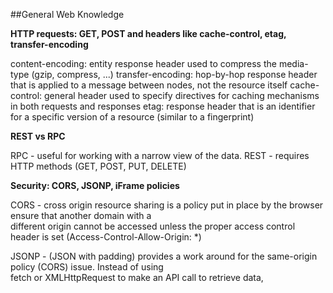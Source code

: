##General Web Knowledge

**HTTP requests: GET, POST and headers like cache-control, etag, transfer-encoding**

content-encoding: entity response header used to compress the media-type (gzip, compress, ...)
transfer-encoding: hop-by-hop response header that is applied to a message between nodes, not the resource itself
cache-control: general header used to specify directives for caching mechanisms in both requests and responses
etag: response header that is an identifier for a specific version of a resource (similar to a fingerprint)

**REST vs RPC**

RPC - useful for working with a narrow view of the data.
REST - requires HTTP methods (GET, POST, PUT, DELETE)

**Security: CORS, JSONP, iFrame policies**

CORS - cross origin resource sharing is a policy put in place by the browser ensure that another domain with a  
different origin cannot be accessed unless the proper access control header is set (Access-Control-Allow-Origin: *)

JSONP -  (JSON with padding) provides a work around for the same-origin policy (CORS) issue. Instead of using  
fetch or XMLHttpRequest to make an API call to retrieve data, <script> tag is used.

##Web Performance

**Critical rendering path**

CRP is the sequence of steps the browser goes through to convert the HTML, CSS, and Javascript into pixels on the screen.  
It includes the DOM (Document Object Model), CSSOM (CSS Object Model), render tree, and layout.

DOM is created as html is parsed. The HTML may request JS which can alter the DOM. The HTML makes requests for styles,  
which builds the CSS object model. The browser engine combines the DOM and CSSOM to create the Render Tree. Layout  
determines the size and location of everything on the page. Once layout is determined, pixels are painted to the screen  
(source: [MDN-critical-path](https://developer.mozilla.org/en-US/docs/Web/Performance/Critical_rendering_path)).

While DOM is built incrementally, CSSOM is not and is render blocking (browser blocks the page rendering until it receives  
and processes all of the CSS). Content can't be rendered until the CSSOM is complete.

**Service workers**

service workers act as proxy servers between web apps, browser, and the network. They enable the creation of effective  
offline experiences, intercept network requests, and take appropriate action based on network availability, and  
update assets residing on the server. The also allow access to push notifications and background sync APIs.

**Image optimization**

Use the right image format. Compress images but still retain good quality. Use sprites to decrease image resource requests.

**Lazy loading images and video**

This is good practice as users may never see the images/videos. There are different techniques to lazy load images:
```
1. Add an event listener and check if the image is inside the viewport. If it is, then load the image.
2. Intersection Observer. Create an observer and subscribe to it. When an image hits an intersection area or  
document viewport, run the function. If there is intersection, load the image.

**HTTP/2**

supports queries multeplexing, headers compression, priority and more intelligent packet streaming management for reduced  
latency and accelerates content download on modern web pages.

**Preload, preconnect, and prefetch**

They allow web developers optimize delivery of resources, reduce round trips, and fetch resources to deliver content  
faster while a user is browsing a page.

Preload - used in a link tag; makes an early fetch request to get the resource; useful for high priority resource
Preconnect - resolves the DNS and TCP handshaking
Prefetch - helps fetch the resource and places it in the cache and used as needed without making another request.

**Minimize browser reflows**

Refers to the re-calculation of positions and dimensions of all elements, which leads to re-rendering part or all  
of the document. Reflows are browser blocking. They are triggered by:

```
adding, removing, or changing visible DOM elements
adding, removing, or changing CSS styles
CSS3 animations and transitions
using offsetWidth and offsetHeight
user actions
```

Ways to minimize browser reflows:
```
1. Reduce unnecessary DOM depth.
2. Minimize the number of CSS rules, and remove unused CSS rules.
3. Remove complex animations from the flow (use positions).
4. Avoid unnecessary complex CSS selectors - descendant selectors in particular - which require more CPU power to do selector matching.
```

**Rendering performance**

Optimizing web performance:
```
1. Minimize the number of critical resources by deferring their download, making them async, or removing them.
2.Optimize the number of requests required along with the file size of each request.
3. Optimize the order in which critical resources are loaded by prioritizing the downloading of critical assets,  
sorten the critical path length.
4. Minification.
5. compress the resources (gzip)
6. Minimize http requests.
7. Place CSS stylesheets on the top and scripts on the bottom of <body>
8. Use CDNs

##DOM

**Select or find using document.querySelector**

**Traverse the DOM**

Finding the parent node of a given node:  
`const parent = node.parentNode;`  
Finding the child nodes of a given node:  
`const children = node.childNodes;`  
Finding siblings of a node:  
`const next = node.nextSibling;`  

**Manipulation: Add, remove, copy, and create nodes in the DOM tree**

Create a new element and attach if to the DOM tree:  
```
let el = document.createElement('div');
el.innerHTML = '<p>Hello World!</p>';
OR use DOM methods and append to the new element.
let textnode = document.createTextNode('Hello World!');
el.appendChild(textnode);
```
(Source: [DOM-manipulation](https://plainjs.com/javascript/manipulation/))

**Performance: Document fragments and node caching**

##Javascript

**Binding: call, apply, bind, and lexical this**

Call, bind, and apply methods set the `this` keyword independent of how the function is called.  

bind(thisArg, arg1, arg2, ...) - returns the function with `this` set to `thisArg`
call(thisArg, arg1, arg2, ...) - similar to bind but executes the function
apply(thisArg, [arg1, arg2, ...]) - similar to call but allows for arguments as an array

**Execution Context: scoping & closures**

Closures are functions that have access to variables and data of the encapsulating function.

**Prototypal inheritance**

When creating a new object that inherits from another, the new object does not contain its own properties/methods,  
but instead the props/methods exist higher up its prototype chain.

**Event delegation and bubbling**

To ways of event propagation in the HTML DOM API. Allows for a single handler to be registered on an element instead  
of registering handlers for each element in a hierarchy (parent to/from children).

Bubbling - the event is first captured and handled by the innermost element and then propagated to the outer elements.
Capturing - the event is first captured and handled by the outermost element and then propagated to the inner elements.

`addEventListener(type, listener, useCapture)` where useCapture default is bubbling.

**Type coercion, using typeof, instanceof, and Object.prototype.toString**

instanceof - tests whether the prototype property of a constructor appears anywhere in the prototype chain of an object

Object.prototype.toString - returns a string representing the object

**Event Loop**

**Handling async calls with callbacks, promises, await, and async**

**Variable and function hoisting**

**Currying**

Currying is the process of turning a function with multiple arity (number of arguments a function takes) into  
a function with less arity (source: Kristina Brainwave)

**Object prototypes, constructors, and mixins**

**Composition and high order functions**

Higher-order functions - functions that operate on other functions, either by taking them as arguments or by returning them.  

**When to use function declarations and expressions**

##Design Patterns

**Decorator**

**Factory**

**Singleton**  
Limits the number of instances of a particular object to just one.  

**Revealing module**  
All functionality and variables should be hidden unless deliberately exposed.  
Use function-level scoping to mimic 'private' and 'public' variables.  

**Facade**

**Observer**

**MVC, MVP, MVVM**

##HTML

**Semantic markup**

Added tags that provide semnatic meaning to HTML: header, footer, main, nav, aside, article, section

**Tag attributes**

**How to declare your doctype and what meta tags are available to use**

**Accessibility concerns**

ARIA is a set of attributes that define ways to make web content and applications more accessible to  
people with disabilities.  

##CSS

**Layout**

Positions and sizes of all the elements in the DOM.  

**Responsive Design**

**Adaptive Design**

**Specificity**

**Namespacing**

##Data Structurees & Algorithms (DS&A)

``
Linked Lists
Hash Tables
Stacks and queues
Trees(binary trees and heaps)
Graphs (know how to implement depth-first and breadth-first search traversals)
```

##System Design

**Rendering**

**Layout**

**State Management**

**Async flow**

**Separation of concerns**

**Multi-device support**

**Asset delivery**
